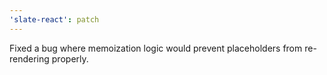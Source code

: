 ```yaml
---
'slate-react': patch
---
```


Fixed a bug where memoization logic would prevent placeholders from re-rendering properly.
